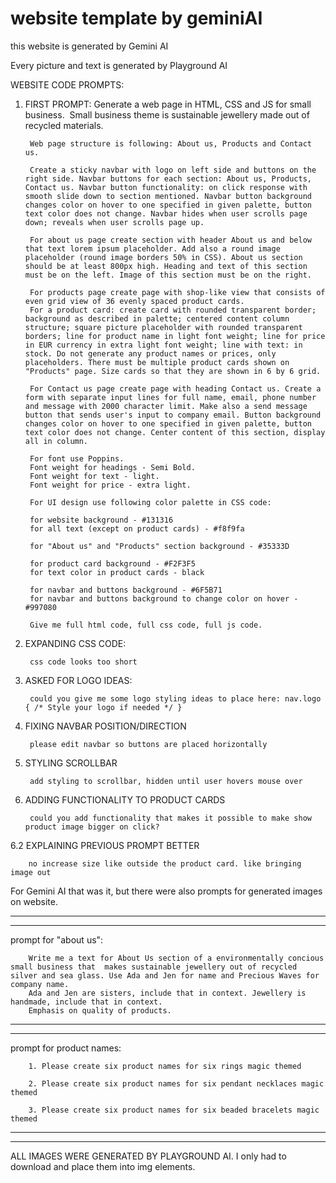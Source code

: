 # website template by geminiAI

this website is generated by Gemini AI 

Every picture and text is generated by Playground AI

WEBSITE CODE PROMPTS:

1. FIRST PROMPT:
        Generate a web page in HTML, CSS and JS for small business. 
        Small business theme is sustainable jewellery made out of recycled materials.

        Web page structure is following: About us, Products and Contact us. 

        Create a sticky navbar with logo on left side and buttons on the right side. Navbar buttons for each section: About us, Products, Contact us. Navbar button functionality: on click response with smooth slide down to section mentioned. Navbar button background changes color on hover to one specified in given palette, button text color does not change. Navbar hides when user scrolls page down; reveals when user scrolls page up.

        For about us page create section with header About us and below that text lorem ipsum placeholder. Add also a round image placeholder (round image borders 50% in CSS). About us section should be at least 800px high. Heading and text of this section must be on the left. Image of this section must be on the right. 

        For products page create page with shop-like view that consists of even grid view of 36 evenly spaced product cards. 
        For a product card: create card with rounded transparent border; background as described in palette; centered content column structure; square picture placeholder with rounded transparent borders; line for product name in light font weight; line for price in EUR currency in extra light font weight; line with text: in stock. Do not generate any product names or prices, only placeholders. There must be multiple product cards shown on "Products" page. Size cards so that they are shown in 6 by 6 grid.

        For Contact us page create page with heading Contact us. Create a form with separate input lines for full name, email, phone number and message with 2000 character limit. Make also a send message button that sends user's input to company email. Button background changes color on hover to one specified in given palette, button text color does not change. Center content of this section, display all in column.

        For font use Poppins. 
        Font weight for headings - Semi Bold.
        Font weight for text - light.
        Font weight for price - extra light.

        For UI design use following color palette in CSS code: 

        for website background - #131316
        for all text (except on product cards) - #f8f9fa

        for "About us" and "Products" section background - #35333D

        for product card background - #F2F3F5
        for text color in product cards - black

        for navbar and buttons background - #6F5B71
        for navbar and buttons background to change color on hover - #997080

        Give me full html code, full css code, full js code.

2. EXPANDING CSS CODE:

        css code looks too short

3. ASKED FOR LOGO IDEAS:

        could you give me some logo styling ideas to place here: nav.logo { /* Style your logo if needed */ }

4. FIXING NAVBAR POSITION/DIRECTION 

        please edit navbar so buttons are placed horizontally 

5. STYLING SCROLLBAR

        add styling to scrollbar, hidden until user hovers mouse over

6. ADDING FUNCTIONALITY TO PRODUCT CARDS

        could you add functionality that makes it possible to make show product image bigger on click?

6.2 EXPLAINING PREVIOUS PROMPT BETTER

        no increase size like outside the product card. like bringing image out


For Gemini AI that was it, but there were also prompts for generated images on website.
_______________________________________________________________________
_______________________________________________________________________

prompt for "about us":

        Write me a text for About Us section of a environmentally concious small business that  makes sustainable jewellery out of recycled silver and sea glass. Use Ada and Jen for name and Precious Waves for company name. 
        Ada and Jen are sisters, include that in context. Jewellery is handmade, include that in context.
        Emphasis on quality of products.

_______________________________________________________________________
_______________________________________________________________________

prompt for product names: 

        1. Please create six product names for six rings magic themed

        2. Please create six product names for six pendant necklaces magic themed

        3. Please create six product names for six beaded bracelets magic themed

_______________________________________________________________________
_______________________________________________________________________



ALL IMAGES WERE GENERATED BY PLAYGROUND AI. 
I only had to download and place them into img elements.